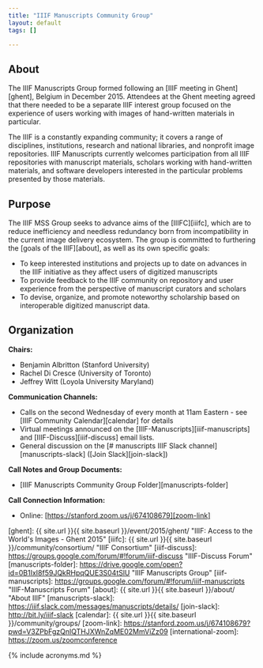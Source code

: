```yaml
---
title: "IIIF Manuscripts Community Group"
layout: default
tags: []

---
```


## About

The IIIF Manuscripts Group formed following an [IIIF meeting in Ghent][ghent], Belgium in December 2015. Attendees at the Ghent meeting agreed that there needed to be a separate IIIF interest group focused on the experience of users working with images of hand-written materials in particular.

The IIIF is a constantly expanding community; it covers a range of disciplines, institutions, research and national libraries, and non­profit image repositories. IIIF Manuscripts currently welcomes participation from all IIIF repositories with manuscript materials, scholars working with hand-written materials, and software developers interested in the particular problems presented by those materials.

## Purpose

The IIIF MSS Group seeks to advance aims of the [IIIF­C][iiifc], which are to reduce inefficiency and needless redundancy born from incompatibility in the current image delivery ecosystem. The group is committed to furthering the [goals of the IIIF][about], as well as its own specific goals:

  * To keep interested institutions and projects up to date on advances in the IIIF initiative as they affect users of digitized manuscripts
  * To provide feedback to the IIIF community on repository and user experience from the perspective of manuscript curators and scholars
  * To devise, organize, and promote noteworthy scholarship based on interoperable digitized manuscript data.

## Organization

**Chairs:**

  * Benjamin Albritton (Stanford University)
  * Rachel Di Cresce (University of Toronto)
  * Jeffrey Witt (Loyola University Maryland)

**Communication Channels:**

  * Calls on the second Wednesday of every month at 11am Eastern - see [IIIF Community Calendar][calendar] for details
  * Virtual meetings announced on the [IIIF-Manuscripts][iiif-manuscripts] and [IIIF-Discuss][iiif-discuss] email lists.
  * General discussion on the [# manuscripts IIIF Slack channel][manuscripts-slack] ([Join Slack][join-slack])

**Call Notes and Group Documents:**

  * [IIIF Manuscripts Community Group Folder][manuscripts-folder]

**Call Connection Information:**

  * Online: [https://stanford.zoom.us/j/674108679][zoom-link]

[ghent]: {{ site.url }}{{ site.baseurl }}/event/2015/ghent/ "IIIF: Access to the World's Images - Ghent 2015"
[iiifc]: {{ site.url }}{{ site.baseurl }}/community/consortium/ "IIIF Consortium"
[iiif-discuss]: https://groups.google.com/forum/#!forum/iiif-discuss "IIIF-Discuss Forum"
[manuscripts-folder]: https://drive.google.com/open?id=0B1IxI8f59JQkRHpqQUE3S04tSlU "IIIF Manuscripts Group"
[iiif-manuscripts]: https://groups.google.com/forum/#!forum/iiif-manuscripts "IIIF-Manuscripts Forum"
[about]: {{ site.url }}{{ site.baseurl }}/about/ "About IIIF"
[manuscripts-slack]: https://iiif.slack.com/messages/manuscripts/details/
[join-slack]: http://bit.ly/iiif-slack
[calendar]: {{ site.url }}{{ site.baseurl }}/community/groups/
[zoom-link]: https://stanford.zoom.us/j/674108679?pwd=V3ZPbFgzQnlQTHJXWnZqME02MmViZz09
[international-zoom]: https://zoom.us/zoomconference

{% include acronyms.md %}
